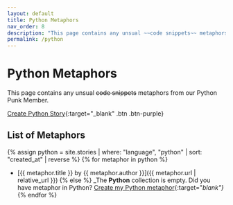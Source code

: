 ```yaml
---
layout: default
title: Python Metaphors
nav_order: 8
description: "This page contains any unsual ~~code snippets~~ metaphors from our Python Punk Member."
permalink: /python
---
```


# Python Metaphors

This page contains any unsual ~~code snippets~~ metaphors from our Python Punk Member.

[Create Python Story](https://github.com/StreetCommunityProgrammer/metaphore/issues/new?assignees=darkterminal%2Cmkubdev&labels=metaphore%2Cpython&template=create_python_story.yml&title=Your+Story+Title){:target="_blank" .btn .btn-purple}

## List of Metaphors
{% assign python = site.stories | where: "language", "python"  | sort: "created_at" | reverse %}
{% for metaphor in python %}
- [{{ metaphor.title }} by {{ metaphor.author }}]({{ metaphor.url | relative_url }})
{% else %}
  _The **Python** collection is empty. Did you have metaphor in Python? [Create my Python metaphor](https://github.com/StreetCommunityProgrammer/metaphore/issues/new?assignees=darkterminal%2Cmkubdev&labels=metaphore%2Cpython&template=create_python_story.yml&title=Your+Story+Title){:target="_blank"}_
{% endfor %}